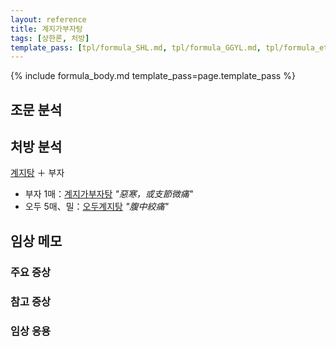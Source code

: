 ```yaml
---
layout: reference
title: 계지가부자탕
tags: [상한론, 처방]
template_pass: [tpl/formula_SHL.md, tpl/formula_GGYL.md, tpl/formula_etc.md]
---
```


{% include formula_body.md template_pass=page.template_pass %}


## 조문 분석

## 처방 분석

[계지탕]({{site.formulaurl}}/계지탕) ＋ 부자
* 부자 1매：[계지가부자탕]({{site.formulaurl}}/계지가부자탕) _"惡寒，或支節微痛"_
* 오두 5매、밀：[오두계지탕]({{site.formulaurl}}/오두계지탕) _"腹中絞痛"_


## 임상 메모


### 주요 증상



### 참고 증상


### 임상 응용
